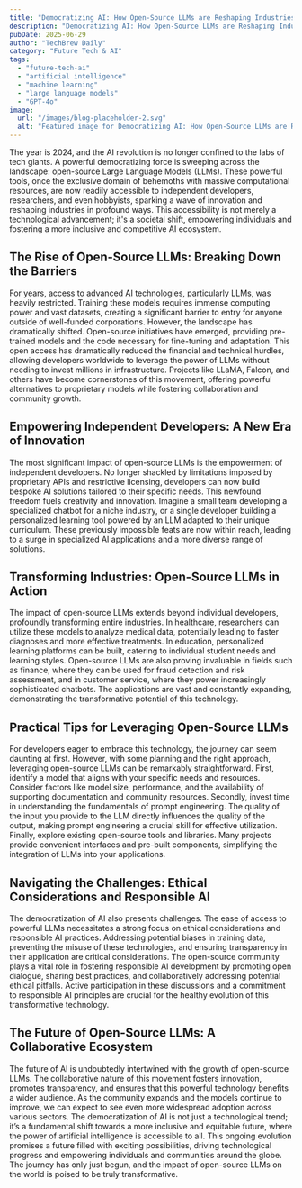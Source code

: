```yaml
---
title: "Democratizing AI: How Open-Source LLMs are Reshaping Industries and Empowering Independent Developers in 2024"
description: "Democratizing AI: How Open-Source LLMs are Reshaping Industries and Empowering Independent Developers in 2024"
pubDate: 2025-06-29
author: "TechBrew Daily"
category: "Future Tech & AI"
tags:
  - "future-tech-ai"
  - "artificial intelligence"
  - "machine learning"
  - "large language models"
  - "GPT-4o"
image:
  url: "/images/blog-placeholder-2.svg"
  alt: "Featured image for Democratizing AI: How Open-Source LLMs are Reshaping Industries and Empowering Independent Developers in 2024"
---
```


The year is 2024, and the AI revolution is no longer confined to the labs of tech giants.  A powerful democratizing force is sweeping across the landscape: open-source Large Language Models (LLMs).  These powerful tools, once the exclusive domain of behemoths with massive computational resources, are now readily accessible to independent developers, researchers, and even hobbyists, sparking a wave of innovation and reshaping industries in profound ways. This accessibility is not merely a technological advancement; it's a societal shift, empowering individuals and fostering a more inclusive and competitive AI ecosystem.

## The Rise of Open-Source LLMs: Breaking Down the Barriers

For years, access to advanced AI technologies, particularly LLMs, was heavily restricted.  Training these models requires immense computing power and vast datasets, creating a significant barrier to entry for anyone outside of well-funded corporations.  However, the landscape has dramatically shifted. Open-source initiatives have emerged, providing pre-trained models and the code necessary for fine-tuning and adaptation.  This open access has dramatically reduced the financial and technical hurdles, allowing developers worldwide to leverage the power of LLMs without needing to invest millions in infrastructure.  Projects like LLaMA, Falcon, and others have become cornerstones of this movement, offering powerful alternatives to proprietary models while fostering collaboration and community growth.

## Empowering Independent Developers: A New Era of Innovation

The most significant impact of open-source LLMs is the empowerment of independent developers.  No longer shackled by limitations imposed by proprietary APIs and restrictive licensing, developers can now build bespoke AI solutions tailored to their specific needs.  This newfound freedom fuels creativity and innovation.  Imagine a small team developing a specialized chatbot for a niche industry, or a single developer building a personalized learning tool powered by an LLM adapted to their unique curriculum.  These previously impossible feats are now within reach, leading to a surge in specialized AI applications and a more diverse range of solutions.


## Transforming Industries: Open-Source LLMs in Action

The impact of open-source LLMs extends beyond individual developers, profoundly transforming entire industries. In healthcare, researchers can utilize these models to analyze medical data, potentially leading to faster diagnoses and more effective treatments.  In education, personalized learning platforms can be built, catering to individual student needs and learning styles.  Open-source LLMs are also proving invaluable in fields such as finance, where they can be used for fraud detection and risk assessment, and in customer service, where they power increasingly sophisticated chatbots.  The applications are vast and constantly expanding, demonstrating the transformative potential of this technology.


## Practical Tips for Leveraging Open-Source LLMs

For developers eager to embrace this technology, the journey can seem daunting at first.  However, with some planning and the right approach, leveraging open-source LLMs can be remarkably straightforward.  First, identify a model that aligns with your specific needs and resources.  Consider factors like model size, performance, and the availability of supporting documentation and community resources.  Secondly, invest time in understanding the fundamentals of prompt engineering.  The quality of the input you provide to the LLM directly influences the quality of the output, making prompt engineering a crucial skill for effective utilization.  Finally, explore existing open-source tools and libraries.  Many projects provide convenient interfaces and pre-built components, simplifying the integration of LLMs into your applications.


## Navigating the Challenges: Ethical Considerations and Responsible AI

The democratization of AI also presents challenges.  The ease of access to powerful LLMs necessitates a strong focus on ethical considerations and responsible AI practices.  Addressing potential biases in training data, preventing the misuse of these technologies, and ensuring transparency in their application are critical considerations.  The open-source community plays a vital role in fostering responsible AI development by promoting open dialogue, sharing best practices, and collaboratively addressing potential ethical pitfalls.  Active participation in these discussions and a commitment to responsible AI principles are crucial for the healthy evolution of this transformative technology.


## The Future of Open-Source LLMs: A Collaborative Ecosystem

The future of AI is undoubtedly intertwined with the growth of open-source LLMs.  The collaborative nature of this movement fosters innovation, promotes transparency, and ensures that this powerful technology benefits a wider audience.  As the community expands and the models continue to improve, we can expect to see even more widespread adoption across various sectors.  The democratization of AI is not just a technological trend; it’s a fundamental shift towards a more inclusive and equitable future, where the power of artificial intelligence is accessible to all.  This ongoing evolution promises a future filled with exciting possibilities, driving technological progress and empowering individuals and communities around the globe.  The journey has only just begun, and the impact of open-source LLMs on the world is poised to be truly transformative.